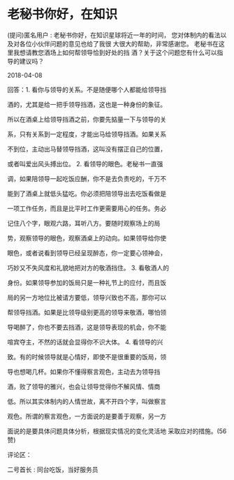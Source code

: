 # 老秘书你好，在知识

(提问)匿名用户 : 老秘书你好，在知识星球将近一年的时间， 您对体制内的看法以及对各位小伙伴问题的意见也给了我很 大很大的帮助，非常感谢您。 老秘书在这里我想请教您酒场上如何帮领导恰到好处的挡 酒？关于这个问题您有什么可以指导的建议吗？

2018-04-08

回答：1\. 看你与领导的关系。不是随便哪个人都能给领导挡

酒的，尤其是给一把手领导挡酒，这也是一种身份的象征。

所以在酒桌上给领导挡酒之前，你要先掂量一下与领导的关

系，只有关系到一定程度，才能出马给领导挡酒。如果关系

不到位，主动出马替领导挡酒，这叫没有摆正自己的位置，

或者叫爱出风头搏出位。 2\. 看领导的眼色。老秘书一直强

调，如果陪领导一起吃饭应酬，你不是去负责吃的，千万不

能到了酒桌上就低头猛吃。你必须把陪领导出去吃饭看做是

一项工作任务，而且是比平时工作更需要用心的任务。务必

记住八个字，眼观六路，耳听八方。要随时观察场上的局

势，观察领导的眼色，观察酒桌上的动向。如果领导给你使

眼色，或者说看到领导已经呈现醉态，你一定要心领神会，

巧妙又不失风度和礼貌地把对方的敬酒挡住。 3\. 看敬酒人的

身份。如果领导参加的饭局只是一种礼节上的应付，而且饭

局的另一方地位比被请方要低，领导兴致也不高，那你可以

帮领导挡酒。如果是比领导级别更高的领导来敬酒，哪怕领

导喝醉了，你也不要去挡酒，这是领导表现的机会，你不能

喧宾夺主，不然的话就会显得你不识大体。 4\. 看领导的兴

致。有的时候领导就是心情好，即使不是很重要的饭局，领

导也想喝几杯。如果你不懂得察言观色，主动去为领导挡

酒，败了领导的雅兴，也会让领导觉得你不解风情、情商

低。所以其实体制内的人情世故，离不开四个字，叫做察言

观色。所谓的察言观色，一方面说的是要善于观察，另一方

面说的是要具体问题具体分析，根据现实情况的变化灵活地 采取应对的措施。(56 赞)

评论区：

二号首长 : 同台吃饭，当好服务员